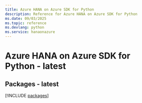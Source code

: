 ```yaml
---
title: Azure HANA on Azure SDK for Python
description: Reference for Azure HANA on Azure SDK for Python
ms.date: 09/03/2025
ms.topic: reference
ms.devlang: python
ms.service: hanaonazure
---
```

# Azure HANA on Azure SDK for Python - latest
## Packages - latest
[!INCLUDE [packages](hana-on-azure-index.md)]
